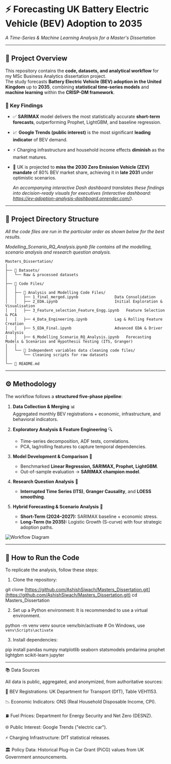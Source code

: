 # ⚡ Forecasting UK Battery Electric Vehicle (BEV) Adoption to 2035  
*A Time-Series & Machine Learning Analysis for a Master's Dissertation*  

---

## 📖 Project Overview
This repository contains the **code, datasets, and analytical workflow** for my MSc Business Analytics dissertation project.  
The study forecasts **Battery Electric Vehicle (BEV) adoption in the United Kingdom** up to **2035**, combining **statistical time-series models** and **machine learning** within the **CRISP-DM framework**.

### 🔑 Key Findings
- ✅ **SARIMAX** model delivers the most statistically accurate **short-term forecasts**, outperforming Prophet, LightGBM, and baseline regression.  
- 📈 **Google Trends (public interest)** is the most significant **leading indicator** of BEV demand.  
- ⚡ Charging infrastructure and household income effects **diminish** as the market matures.  
- 🚦 UK is projected to **miss the 2030 Zero Emission Vehicle (ZEV) mandate** of 80% BEV market share, achieving it in **late 2031** under optimistic scenarios.  

   *An accompanying interactive Dash dashboard translates these findings into decision-ready visuals for executives (interactive dashboard: https://ev-adoption-analysis-dashboard.onrender.com/)*.
---

## 📂 Project Directory Structure
*All the code files are run in the particular order as shown below for the best results.*

*Modelling_Scenario_RQ_Analysis.ipynb file contains all the modelling, scenario analysis and research question analysis.*
```text
Masters_Dissertation/
│
├── 📁 Datasets/  
│   └── Raw & processed datasets  
│
├── 📁 Code Files/  
│   │
│   ├── 📁 Analysis and Modelling Code Files/  
│   │   ├── 1_final_merged.ipynb                Data Consolidation  
│   │   ├── 2_EDA.ipynb                         Initial Exploration & Visualisation  
│   │   ├── 3_Feature_selection_Feature_Engg.ipynb   Feature Selection & PCA  
│   │   ├── 4_Data_Engineering.ipynb            Lag & Rolling Feature Creation  
│   │   ├── 5_EDA_Final.ipynb                   Advanced EDA & Driver Analysis  
│   │   ├── 6_Modelling_Scenario_RQ_Analysis.ipynb   Forecasting Models & Scenarios and Hypothesis Testing (ITS, Granger)    
│   │
│   └── 📁 Independent variables data cleaning code files/  
│       └── Cleaning scripts for raw datasets  
│
└── 📄 README.md

```
---

## ⚙️ Methodology
The workflow follows a **structured five-phase pipeline**:

1. **Data Collection & Merging** 📊  
   Aggregated monthly BEV registrations + economic, infrastructure, and behavioral indicators.  

2. **Exploratory Analysis & Feature Engineering** 🔍  
   - Time-series decomposition, ADF tests, correlations.  
   - PCA, lag/rolling features to capture temporal dependencies.  

3. **Model Development & Comparison** 🤖  
   - Benchmarked **Linear Regression, SARIMAX, Prophet, LightGBM**.  
   - Out-of-sample evaluation → **SARIMAX champion model**.  

4. **Research Question Analysis** 📑  
   - **Interrupted Time Series (ITS)**, **Granger Causality**, and **LOESS smoothing**.  

5. **Hybrid Forecasting & Scenario Analysis** 🔮  
   - **Short-Term (2024–2027):** SARIMAX baseline + economic stress.  
   - **Long-Term (to 2035):** Logistic Growth (S-curve) with four strategic adoption paths.  

![Workflow Diagram](assets/methodology_workflow.png) <!-- Example workflow graphic -->

---


## 🚀 How to Run the Code
To replicate the analysis, follow these steps:

1. Clone the repository:

git clone [https://github.com/AshishSiwach/Masters_Dissertation.git](https://github.com/AshishSiwach/Masters_Dissertation.git)
cd Masters_Dissertation

2. Set up a Python environment:
It is recommended to use a virtual environment.

python -m venv venv
source venv/bin/activate  # On Windows, use `venv\Scripts\activate`

3. Install dependencies:

pip install pandas numpy matplotlib seaborn statsmodels pmdarima prophet lightgbm scikit-learn jupyter

---

📚 Data Sources

All data is public, aggregated, and anonymized, from authoritative sources:

🚗 BEV Registrations: UK Department for Transport (DfT), Table VEH1153.

📉 Economic Indicators: ONS (Real Household Disposable Income, CPI).

⛽ Fuel Prices: Department for Energy Security and Net Zero (DESNZ).

🌐 Public Interest: Google Trends ("electric car").

⚡ Charging Infrastructure: DfT statistical releases.

🏛 Policy Data: Historical Plug-in Car Grant (PiCG) values from UK Government announcements.
